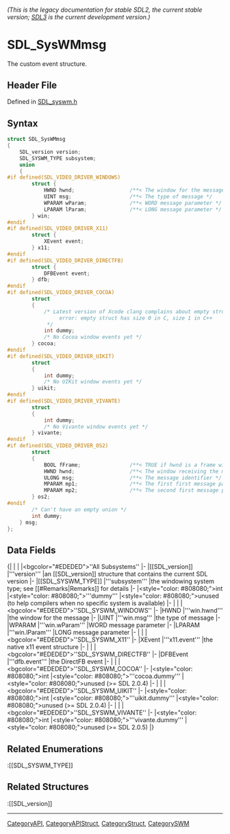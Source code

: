 ###### (This is the legacy documentation for stable SDL2, the current stable version; [SDL3](https://wiki.libsdl.org/SDL3/) is the current development version.)
# SDL_SysWMmsg

The custom event structure.

## Header File

Defined in [SDL_syswm.h](https://github.com/libsdl-org/SDL/blob/SDL2/include/SDL_syswm.h)

## Syntax

```c
struct SDL_SysWMmsg
{
    SDL_version version;
    SDL_SYSWM_TYPE subsystem;
    union
    {
#if defined(SDL_VIDEO_DRIVER_WINDOWS)
        struct {
            HWND hwnd;                  /**< The window for the message */
            UINT msg;                   /**< The type of message */
            WPARAM wParam;              /**< WORD message parameter */
            LPARAM lParam;              /**< LONG message parameter */
        } win;
#endif
#if defined(SDL_VIDEO_DRIVER_X11)
        struct {
            XEvent event;
        } x11;
#endif
#if defined(SDL_VIDEO_DRIVER_DIRECTFB)
        struct {
            DFBEvent event;
        } dfb;
#endif
#if defined(SDL_VIDEO_DRIVER_COCOA)
        struct
        {
            /* Latest version of Xcode clang complains about empty structs in C v. C++:
                 error: empty struct has size 0 in C, size 1 in C++
             */
            int dummy;
            /* No Cocoa window events yet */
        } cocoa;
#endif
#if defined(SDL_VIDEO_DRIVER_UIKIT)
        struct
        {
            int dummy;
            /* No UIKit window events yet */
        } uikit;
#endif
#if defined(SDL_VIDEO_DRIVER_VIVANTE)
        struct
        {
            int dummy;
            /* No Vivante window events yet */
        } vivante;
#endif
#if defined(SDL_VIDEO_DRIVER_OS2)
        struct
        {
            BOOL fFrame;                /**< TRUE if hwnd is a frame window */
            HWND hwnd;                  /**< The window receiving the message */
            ULONG msg;                  /**< The message identifier */
            MPARAM mp1;                 /**< The first first message parameter */
            MPARAM mp2;                 /**< The second first message parameter */
        } os2;
#endif
        /* Can't have an empty union */
        int dummy;
    } msg;
};
```

## Data Fields

{|
|
|
|<bgcolor="#EDEDED">''All Subsystems''
|-
|[[SDL_version]]
|'''version'''
|an [[SDL_version]] structure that contains the current SDL version
|-
|[[SDL_SYSWM_TYPE]]
|'''subsystem'''
|the windowing system type; see [[#Remarks|Remarks]] for details
|-
|<style="color: #808080;">int
|<style="color: #808080;">'''dummy'''
|<style="color: #808080;">unused (to help compilers when no specific system is available)
|-
|
|
|<bgcolor="#EDEDED">''SDL_SYSWM_WINDOWS''
|-
|HWND
|'''win.hwnd'''
|the window for the message
|-
|UINT
|'''win.msg'''
|the type of message
|-
|WPARAM
|'''win.wParam'''
|WORD message parameter
|-
|LPARAM
|'''win.lParam'''
|LONG message parameter
|-
|
|
|<bgcolor="#EDEDED">''SDL_SYSWM_X11''
|-
|XEvent
|'''x11.event'''
|the native x11 event structure
|-
|
|
|<bgcolor="#EDEDED">''SDL_SYSWM_DIRECTFB''
|-
|DFBEvent
|'''dfb.event'''
|the DirectFB event
|-
|
|
|<bgcolor="#EDEDED">''SDL_SYSWM_COCOA''
|-
|<style="color: #808080;">int
|<style="color: #808080;">'''cocoa.dummy'''
|<style="color: #808080;">unused (>= SDL 2.0.4)
|-
|
|
|<bgcolor="#EDEDED">''SDL_SYSWM_UIKIT''
|-
|<style="color: #808080;">int
|<style="color: #808080;">'''uikit.dummy'''
|<style="color: #808080;">unused (>= SDL 2.0.4)
|-
|
|
|<bgcolor="#EDEDED">''SDL_SYSWM_VIVANTE''
|-
|<style="color: #808080;">int
|<style="color: #808080;">'''vivante.dummy'''
|<style="color: #808080;">unused (>= SDL 2.0.5)
|}

## Related Enumerations

:[[SDL_SYSWM_TYPE]]

## Related Structures

:[[SDL_version]]

----
[CategoryAPI](CategoryAPI), [CategoryAPIStruct](CategoryAPIStruct), [CategoryStruct](CategoryStruct), [CategorySWM](CategorySWM)



